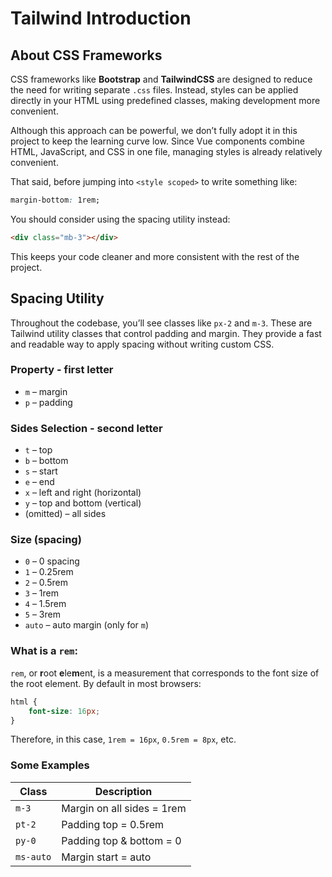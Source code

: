 # Tailwind Introduction

## About CSS Frameworks

CSS frameworks like **Bootstrap** and **TailwindCSS** are designed to reduce the need for writing separate ```.css``` files. Instead, styles can be applied directly in your HTML using predefined classes, making development more convenient.

Although this approach can be powerful, we don’t fully adopt it in this project to keep the learning curve low. Since Vue components combine HTML, JavaScript, and CSS in one file, managing styles is already relatively convenient.

That said, before jumping into ```<style scoped>``` to write something like:

```css
margin-bottom: 1rem;
```

You should consider using the spacing utility instead:

```html
<div class="mb-3"></div>
```

This keeps your code cleaner and more consistent with the rest of the project.

## Spacing Utility
Throughout the codebase, you’ll see classes like ```px-2``` and ```m-3```. These are Tailwind utility classes that control padding and margin. They provide a fast and readable way to apply spacing without writing custom CSS.


### Property - first letter
- `m` – margin
- `p` – padding

### Sides Selection - second letter
- `t` – top
- `b` – bottom
- `s` – start
- `e` – end
- `x` – left and right (horizontal)
- `y` – top and bottom (vertical)
- (omitted) – all sides

### Size (spacing)
- `0` – 0 spacing
- `1` – 0.25rem
- `2` – 0.5rem
- `3` – 1rem
- `4` – 1.5rem
- `5` – 3rem
- `auto` – auto margin (only for `m`)

### What is a `rem`:
`rem`, or **r**oot **e**le**m**ent, is a measurement that corresponds to the font size of the root element. By default in most browsers:

```css
html {
    font-size: 16px;
}
```

Therefore, in this case, `1rem = 16px`, `0.5rem = 8px`, etc. 

### Some Examples

| Class       | Description                          |
|-------------|--------------------------------------|
| `m-3`       | Margin on all sides = 1rem           |
| `pt-2`      | Padding top = 0.5rem                 |
| `py-0`      | Padding top & bottom = 0             |
| `ms-auto`   | Margin start = auto                  |